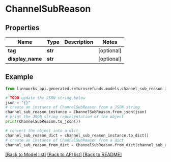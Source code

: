 # ChannelSubReason


## Properties

Name | Type | Description | Notes
------------ | ------------- | ------------- | -------------
**tag** | **str** |  | [optional] 
**display_name** | **str** |  | [optional] 

## Example

```python
from linnworks_api.generated.returnsrefunds.models.channel_sub_reason import ChannelSubReason

# TODO update the JSON string below
json = "{}"
# create an instance of ChannelSubReason from a JSON string
channel_sub_reason_instance = ChannelSubReason.from_json(json)
# print the JSON string representation of the object
print(ChannelSubReason.to_json())

# convert the object into a dict
channel_sub_reason_dict = channel_sub_reason_instance.to_dict()
# create an instance of ChannelSubReason from a dict
channel_sub_reason_from_dict = ChannelSubReason.from_dict(channel_sub_reason_dict)
```
[[Back to Model list]](../README.md#documentation-for-models) [[Back to API list]](../README.md#documentation-for-api-endpoints) [[Back to README]](../README.md)


